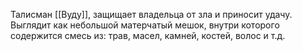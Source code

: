 Талисман [[Вуду]], защищает владельца от зла и приносит удачу. Выглядит как небольшой матерчатый мешок, внутри которого содержится смесь из: трав, масел, камней, костей, волос и т.д.